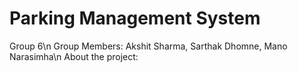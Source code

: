 # Parking Management System
Group 6\n
Group Members: Akshit Sharma, Sarthak Dhomne, Mano Narasimha\n
About the project:


